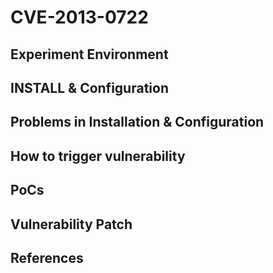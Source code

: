 # CVE-2013-0722

## Experiment Environment

## INSTALL & Configuration

## Problems in Installation & Configuration

## How to trigger vulnerability

## PoCs

## Vulnerability Patch

## References
